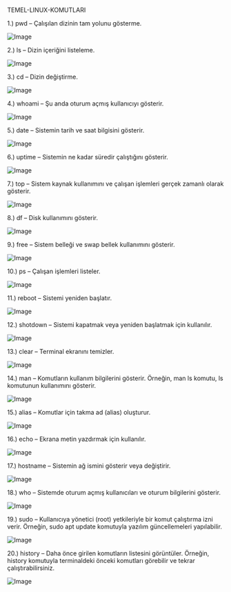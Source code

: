  TEMEL-LINUX-KOMUTLARI
 
1.) pwd – Çalışılan dizinin tam yolunu gösterme.

![Image](https://github.com/Yusuf-Cirak07/TEMEL-LINUX-KOMUTLARI/blob/517363c04e4bc7409b0b4ca014c1058e017ebdbe/pwd.png)

2.) ls – Dizin içeriğini listeleme.

![Image](https://github.com/Yusuf-Cirak07/TEMEL-LINUX-KOMUTLARI/blob/517363c04e4bc7409b0b4ca014c1058e017ebdbe/ls.png)

3.) cd – Dizin değiştirme.

![Image](https://github.com/Yusuf-Cirak07/TEMEL-LINUX-KOMUTLARI/blob/517363c04e4bc7409b0b4ca014c1058e017ebdbe/cd.png)

4.) whoami – Şu anda oturum açmış kullanıcıyı gösterir.

 ![Image](https://github.com/Yusuf-Cirak07/TEMEL-LINUX-KOMUTLARI/blob/517363c04e4bc7409b0b4ca014c1058e017ebdbe/whoami.png)
 
5.) date – Sistemin tarih ve saat bilgisini gösterir.

![Image](https://github.com/Yusuf-Cirak07/TEMEL-LINUX-KOMUTLARI/blob/517363c04e4bc7409b0b4ca014c1058e017ebdbe/date.png)

6.) uptime – Sistemin ne kadar süredir çalıştığını gösterir.

![Image](https://github.com/Yusuf-Cirak07/TEMEL-LINUX-KOMUTLARI/blob/517363c04e4bc7409b0b4ca014c1058e017ebdbe/uptime.png)

7.) top – Sistem kaynak kullanımını ve çalışan işlemleri gerçek zamanlı olarak gösterir.

![Image](https://github.com/Yusuf-Cirak07/TEMEL-LINUX-KOMUTLARI/blob/517363c04e4bc7409b0b4ca014c1058e017ebdbe/top.png)

8.) df – Disk kullanımını gösterir.

![Image](https://github.com/Yusuf-Cirak07/TEMEL-LINUX-KOMUTLARI/blob/517363c04e4bc7409b0b4ca014c1058e017ebdbe/df.png)

9.) free – Sistem belleği ve swap bellek kullanımını gösterir.

![Image](https://github.com/Yusuf-Cirak07/TEMEL-LINUX-KOMUTLARI/blob/517363c04e4bc7409b0b4ca014c1058e017ebdbe/free.png)

10.) ps – Çalışan işlemleri listeler.

![Image](https://github.com/Yusuf-Cirak07/TEMEL-LINUX-KOMUTLARI/blob/517363c04e4bc7409b0b4ca014c1058e017ebdbe/ps.png)

11.) reboot – Sistemi yeniden başlatır.

![Image](https://github.com/Yusuf-Cirak07/TEMEL-LINUX-KOMUTLARI/blob/517363c04e4bc7409b0b4ca014c1058e017ebdbe/reboot.png)

12.) shotdown – Sistemi kapatmak veya yeniden başlatmak için kullanılır.

![Image](https://github.com/Yusuf-Cirak07/TEMEL-LINUX-KOMUTLARI/blob/517363c04e4bc7409b0b4ca014c1058e017ebdbe/shotdown%20l.png)

13.) clear – Terminal ekranını temizler.

![Image](https://github.com/Yusuf-Cirak07/TEMEL-LINUX-KOMUTLARI/blob/517363c04e4bc7409b0b4ca014c1058e017ebdbe/clear.png)

14.) man – Komutların kullanım bilgilerini gösterir. Örneğin, man ls komutu, ls komutunun kullanımını gösterir.

![Image](https://github.com/Yusuf-Cirak07/TEMEL-LINUX-KOMUTLARI/blob/517363c04e4bc7409b0b4ca014c1058e017ebdbe/man.png)

15.) alias – Komutlar için takma ad (alias) oluşturur.

![Image](https://github.com/Yusuf-Cirak07/TEMEL-LINUX-KOMUTLARI/blob/517363c04e4bc7409b0b4ca014c1058e017ebdbe/alias.png)

16.) echo – Ekrana metin yazdırmak için kullanılır.

![Image](https://github.com/Yusuf-Cirak07/TEMEL-LINUX-KOMUTLARI/blob/517363c04e4bc7409b0b4ca014c1058e017ebdbe/echo%20l.png)

17.) hostname – Sistemin ağ ismini gösterir veya değiştirir.

![Image](https://github.com/Yusuf-Cirak07/TEMEL-LINUX-KOMUTLARI/blob/517363c04e4bc7409b0b4ca014c1058e017ebdbe/host%20name.png)

18.) who – Sistemde oturum açmış kullanıcıları ve oturum bilgilerini gösterir.

![Image](https://github.com/Yusuf-Cirak07/TEMEL-LINUX-KOMUTLARI/blob/517363c04e4bc7409b0b4ca014c1058e017ebdbe/who.png)

19.) sudo – Kullanıcıya yönetici (root) yetkileriyle bir komut çalıştırma izni verir. Örneğin, sudo apt update komutuyla yazılım güncellemeleri yapılabilir.

![Image](https://github.com/Yusuf-Cirak07/TEMEL-LINUX-KOMUTLARI/blob/517363c04e4bc7409b0b4ca014c1058e017ebdbe/sudo.png)

20.) history – Daha önce girilen komutların listesini görüntüler. Örneğin, history komutuyla terminaldeki önceki komutları görebilir ve tekrar çalıştırabilirsiniz.

![Image](https://github.com/Yusuf-Cirak07/TEMEL-LINUX-KOMUTLARI/blob/517363c04e4bc7409b0b4ca014c1058e017ebdbe/history.png)
